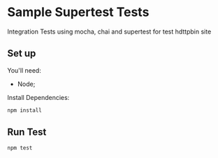 # Sample Supertest Tests

Integration Tests using mocha, chai and supertest for test hdttpbin site

## Set up

You'll need:

- Node;

Install Dependencies:

```bash
npm install
```

## Run Test

```bash
npm test
```

